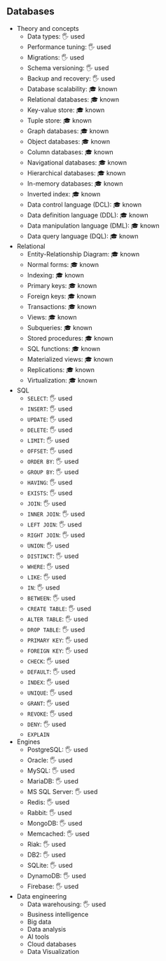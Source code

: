 ## Databases

- Theory and concepts
  - Data types: 🖐️ used
  - Performance tuning: 🖐️ used
  - Migrations: 🖐️ used
  - Schema versioning: 🖐️ used
  - Backup and recovery: 🖐️ used
  - Database scalability: 🎓 known
  - Relational databases: 🎓 known
  - Key-value store: 🎓 known
  - Tuple store: 🎓 known
  - Graph databases: 🎓 known
  - Object databases: 🎓 known
  - Column databases: 🎓 known
  - Navigational databases: 🎓 known
  - Hierarchical databases: 🎓 known
  - In-memory databases: 🎓 known
  - Inverted index: 🎓 known
  - Data control language (DCL): 🎓 known
  - Data definition language (DDL): 🎓 known
  - Data manipulation language (DML): 🎓 known
  - Data query language (DQL): 🎓 known
- Relational
  - Entity-Relationship Diagram: 🎓 known
  - Normal forms: 🎓 known
  - Indexing: 🎓 known
  - Primary keys: 🎓 known
  - Foreign keys: 🎓 known
  - Transactions: 🎓 known
  - Views: 🎓 known
  - Subqueries: 🎓 known
  - Stored procedures: 🎓 known
  - SQL functions: 🎓 known
  - Materialized views: 🎓 known
  - Replications: 🎓 known
  - Virtualization: 🎓 known
- SQL
  - `SELECT`: 🖐️ used
  - `INSERT`: 🖐️ used
  - `UPDATE`: 🖐️ used
  - `DELETE`: 🖐️ used
  - `LIMIT`: 🖐️ used
  - `OFFSET`: 🖐️ used
  - `ORDER BY`: 🖐️ used
  - `GROUP BY`: 🖐️ used
  - `HAVING`: 🖐️ used
  - `EXISTS`: 🖐️ used
  - `JOIN`: 🖐️ used
  - `INNER JOIN`: 🖐️ used
  - `LEFT JOIN`: 🖐️ used
  - `RIGHT JOIN`: 🖐️ used
  - `UNION`: 🖐️ used
  - `DISTINCT`: 🖐️ used
  - `WHERE`: 🖐️ used
  - `LIKE`: 🖐️ used
  - `IN`: 🖐️ used
  - `BETWEEN`: 🖐️ used
  - `CREATE TABLE`: 🖐️ used
  - `ALTER TABLE`: 🖐️ used
  - `DROP TABLE`: 🖐️ used
  - `PRIMARY KEY`: 🖐️ used
  - `FOREIGN KEY`: 🖐️ used
  - `CHECK`: 🖐️ used
  - `DEFAULT`: 🖐️ used
  - `INDEX`: 🖐️ used
  - `UNIQUE`: 🖐️ used
  - `GRANT`: 🖐️ used
  - `REVOKE`: 🖐️ used
  - `DENY`: 🖐️ used
  - `EXPLAIN`
- Engines
  - PostgreSQL: 🖐️ used
  - Oracle: 🖐️ used
  - MySQL: 🖐️ used
  - MariaDB: 🖐️ used
  - MS SQL Server: 🖐️ used
  - Redis: 🖐️ used
  - Rabbit: 🖐️ used
  - MongoDB: 🖐️ used
  - Memcached: 🖐️ used
  - Riak: 🖐️ used
  - DB2: 🖐️ used
  - SQLite: 🖐️ used
  - DynamoDB: 🖐️ used
  - Firebase: 🖐️ used
- Data engineering
  - Data warehousing: 🖐️ used
  - Business intelligence
  - Big data
  - Data analysis
  - AI tools
  - Cloud databases
  - Data Visualization
